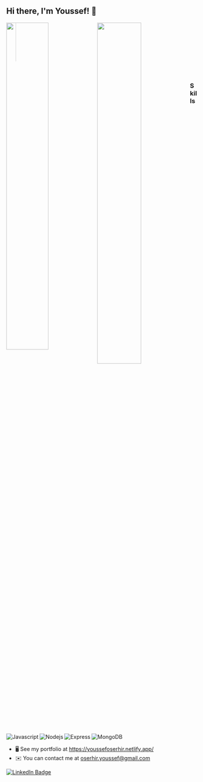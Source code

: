 

## Hi there, I'm Youssef! 👋 



<img align="left"   width="47%"   src="https://github-readme-stats.vercel.app/api?username=oserhir&theme=vue-dark" />
<img  align="left"  width="48%" src="https://github-readme-stats.vercel.app/api/top-langs/?username=oserhir&layout=compact" />

><br /><br /><br /><br /><br /><br /> 

<br /> 

### Skills 
 
<img align="left"    alt="Javascript" src="https://img.shields.io/badge/javascript-%23323330.svg?style=for-the-badge&logo=javascript&logoColor=%23F7DF1E" /> 
<img align="left"  alt="Nodejs" src="https://img.shields.io/badge/node.js-6DA55F?style=for-the-badge&logo=node.js&logoColor=white" />
<img align="left"  alt="Express" src="https://img.shields.io/badge/express.js-%23404d59.svg?style=for-the-badge&logo=express&logoColor=%2361DAFB" />
<img  alt="MongoDB" src="https://img.shields.io/badge/MongoDB-%234ea94b.svg?style=for-the-badge&logo=mongodb&logoColor=white" />



* 🖥️  See my portfolio at https://youssefoserhir.netlify.app/
* ✉️  You can contact me at oserhir.youssef@gmail.com

<div id="badges">
  <a href="https://www.linkedin.com/in/oserhir-youssef/">
    <img src="https://img.shields.io/badge/LinkedIn-blue?style=flat&logo=linkedin&logoColor=white" alt="LinkedIn Badge"/>
  </a>
   
</div>
 
 
 
